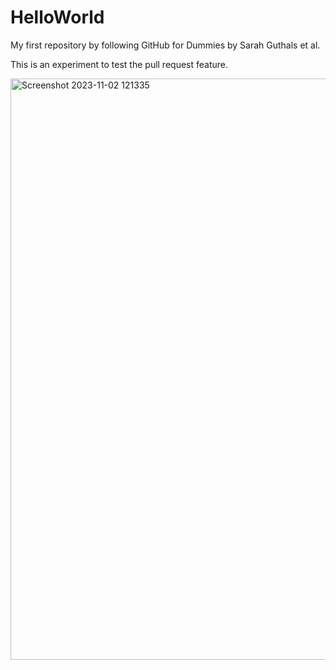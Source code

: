 # HelloWorld
My first repository by following GitHub for Dummies by Sarah Guthals et al.

This is an experiment to test the pull request feature.

<img width="930" alt="Screenshot 2023-11-02 121335" src="https://github.com/user-attachments/assets/a2bc6378-1a50-4e95-bc25-36c4f04136df" />

